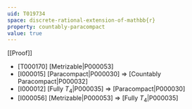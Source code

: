 ```yaml
---
uid: T019734
space: discrete-rational-extension-of-mathbb{r}
property: countably-paracompact
value: true
---
```

[[Proof]]

* [T000170] [Metrizable|P000053]
* [I000015] [Paracompact|P000030] => [Countably Paracompact|P000032]
* [I000012] [Fully $T_4$|P000035] => [Paracompact|P000030]
* [I000056] [Metrizable|P000053] => [Fully $T_4$|P000035]

